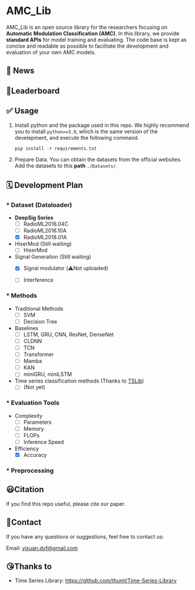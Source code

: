 # AMC_Lib
AMC_Lib is an open source library for the researchers focusing on **Automatic Modulation Classification (AMC)**. In this library, we provide **standard APIs** for model training and evaluating. The code base is kept as concise and readable as possible to facilitate the development and evaluation of your own AMC models.

## 🚩 News

> 

## 🏅Leaderboard





## ✅ Usage

1. Install python and the package used in this repo. We highly recommend you to install `python==3.9`, which is the same version of the develepment, and execute the following command.
   ```python
   pip install -r requirements.txt
   ```

2. Prepare Data. You can obtain the datasets from the official websites. Add the datasets to this **path** `./Datasets/`.

   

## 🗓️ Development Plan

### * Dataset (Dataloader)

- **DeepSig Series** 
  - [ ] RadioML2016.04C
  - [ ] RadioML2016.10A
  - [x] RadioML2018.01A
- HiserMod (Still waiting)
  - [ ] HiserMod

- Signal Generation (Still waiting)
  - [x] Signal modulator (⚠️Not uploaded)
  - [ ]  Interference


### * Methods

- Traditional Methods
  - [ ] SVM
  - [ ] Decision Tree
- Baselines
  - [ ] LSTM, GRU, CNN, ResNet, DenseNet
  - [ ] CLDNN
  - [ ] TCN
  - [ ] Transformer
  - [ ] Mamba
  - [ ] KAN
  - [ ] miniGRU, miniLSTM
- Time series classification methods (Thanks to [TSLib](https://github.com/thuml/Time-Series-Library))
  - [ ] (Not yet)

### * Evaluation Tools

- Complexity
  - [ ] Parameters
  - [ ] Memory
  - [ ] FLOPs
  - [ ] Inference Speed
- Efficiency
  - [x] Accuracy

### * Preprocessing



## 😃Citation

If you find this repo useful, please cite our paper.



## 📨Contact

If you have any questions or suggestions, feel free to contact us:

Email: yixuan.dyf@gmail.com

## 😘Thanks to

- Time Series Library: https://github.com/thuml/Time-Series-Library

